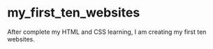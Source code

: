 # my_first_ten_websites
After complete my HTML and CSS learning, I am creating my first ten websites.
